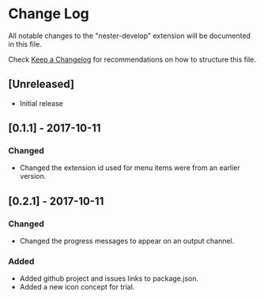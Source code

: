 # Change Log
All notable changes to the "nester-develop" extension will be documented in this file.

Check [Keep a Changelog](http://keepachangelog.com/) for recommendations on how to structure this file.

## [Unreleased]
- Initial release

## [0.1.1] - 2017-10-11
### Changed
- Changed the extension id used for menu items were from an earlier version.

## [0.2.1] - 2017-10-11
### Changed
- Changed the progress messages to appear on an output channel.
### Added
- Added github project and issues links to package.json.
- Added a new icon concept for trial.
    